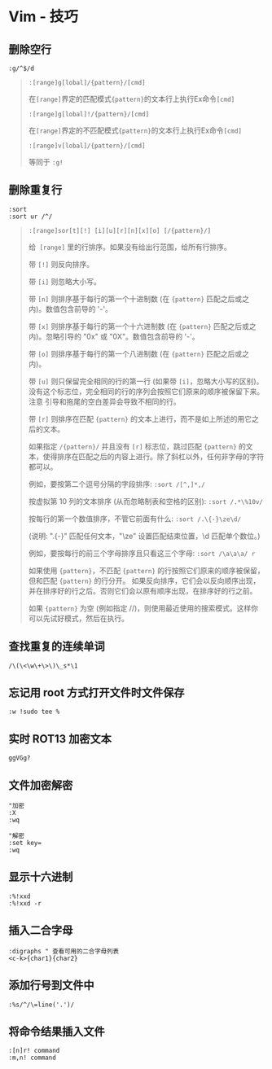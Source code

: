 # Vim - 技巧

## 删除空行

`:g/^$/d`

> `:[range]g[lobal]/{pattern}/[cmd]`
>
> 在`[range]`界定的匹配模式`{pattern}`的文本行上执行Ex命令`[cmd]`
>
> `:[range]g[lobal]!/{pattern}/[cmd]`
>
> 在`[range]`界定的不匹配模式`{pattern}`的文本行上执行Ex命令`[cmd]`
>
> `:[range]v[lobal]/{pattern}/[cmd]`
>
> 等同于 `:g!`

## 删除重复行

```
:sort
:sort ur /^/
```

> `:[range]sor[t][!] [i][u][r][n][x][o] [/{pattern}/]`
>
> 给` [range]` 里的行排序。如果没有给出行范围，给所有行排序。
>
> 带 `[!]` 则反向排序。
>
> 带 `[i]` 则忽略大小写。
>
> 带 `[n]` 则排序基于每行的第一个十进制数 (在 `{pattern}` 匹配之后或之内)。数值包含前导的 '-'。
>
> 带 `[x]` 则排序基于每行的第一个十六进制数 (在 `{pattern}` 匹配之后或之内)。忽略引导的 "0x" 或 "0X"。数值包含前导的 '-'。
>
> 带 `[o]` 则排序基于每行的第一个八进制数 (在 `{pattern}` 匹配之后或之内)。
>
> 带 `[u]` 则只保留完全相同的行的第一行 (如果带 `[i]`，忽略大小写的区别)。没有这个标志位，完全相同的行的序列会按照它们原来的顺序被保留下来。注意 引导和拖尾的空白差异会导致不相同的行。
>
> 带 `[r]` 则排序在匹配 `{pattern}` 的文本上进行，而不是如上所述的用它之后的文本。
>
> 如果指定 `/{pattern}/` 并且没有 `[r]` 标志位，跳过匹配 `{pattern}` 的文本，使得排序在匹配之后的内容上进行。除了斜杠以外，任何非字母的字符都可以。
>
> 例如，要按第二个逗号分隔的字段排序:
> `:sort /[^,]*,/`
>
> 按虚拟第 10 列的文本排序 (从而忽略制表和空格的区别): 
> `:sort /.*\%10v/`
>
> 按每行的第一个数值排序，不管它前面有什么: 
> `:sort /.\{-}\ze\d/`
>
> (说明: ".\{-}" 匹配任何文本，"\ze" 设置匹配结束位置，\d 匹配单个数位。)
>
> 例如，要按每行的前三个字母排序且只看这三个字母: 
> `:sort /\a\a\a/ r`
>
> 如果使用 `{pattern}`，不匹配 `{pattern}` 的行按照它们原来的顺序被保留，但和匹配 `{pattern}` 的行分开。
> 如果反向排序，它们会以反向顺序出现，并在排序好的行之后。否则它们会以原有顺序出现，在排序好的行之前。
>
> 如果 `{pattern}` 为空 (例如指定 //)，则使用最近使用的搜索模式。这样你可以先试好模式，然后在执行。

## 查找重复的连续单词

```
/\(\<\w\+\>\)\_s*\1
```

## 忘记用 root 方式打开文件时文件保存

```
:w !sudo tee %
```

## 实时 ROT13 加密文本

```
ggVGg?
```

## 文件加密解密

```
"加密
:X
:wq

"解密
:set key=
:wq
```

## 显示十六进制

```
:%!xxd
:%!xxd -r
```

## 插入二合字母

```
:digraphs " 查看可用的二合字母列表
<c-k>{char1}{char2}
```

## 添加行号到文件中

```
:%s/^/\=line('.')/
```

## 将命令结果插入文件

```
:[n]r! command
:m,n! command
```

